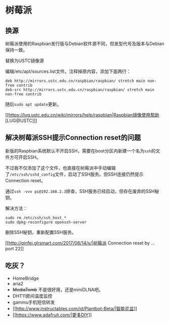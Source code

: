 # 树莓派

## 换源
树莓派使用的Raspbian发行版与Debian软件源不同，但发型代号及版本与Debian保持一致。

替换为USTC镜像源

编辑/etc/apt/sources.list文件。注释掉原内容，添加下面两行：
```
deb http://mirrors.ustc.edu.cn/raspbian/raspbian/ stretch main non-free contrib
deb-src http://mirrors.ustc.edu.cn/raspbian/raspbian/ stretch main non-free contrib
```
随后`sudo apt update`更新。

[[https://lug.ustc.edu.cn/wiki/mirrors/help/raspbian|Raspbian镜像使用帮助 [LUG@USTC]]]

## 解决树莓派SSH提示Connection reset的问题

新版的Raspbian系统默认不开启SSH，需要在boot分区内新建一个名为`ssh`的文件方可开启SSH。

不过我不仅添加了这个文件，也直接在树莓派中手动编辑了`/etc/ssh/sshd_config`文件，启动了SSH服务。但SSH连接仍然提示Connection reset。


通过`ssh -vvv pi@192.168.2.3`排查，SSH服务已经启动，但存在废弃的SSH秘钥。

解决方法：
```
sudo rm /etc/ssh/ssh_host_* 
sudo dpkg-reconfigure openssh-server
```
删除SSH秘钥，重新配置SSH服务。

[[http://qinfei.glrsmart.com/2017/08/14/s/|树莓派 Connection reset by *.*.*.* port 22]]

## 吃灰？
  * HomeBridge
  * aria2
  * <del>MediaTomb</del> 不是很好用，还是miniDLNA吧。
  * DHT11房间温度监控
  * gammu手机短信转发
  * [[http://www.instructables.com/id/Plantbot-Beta/|智能花盆]]
  * [[https://www.adafruit.com/|更多DIY]]